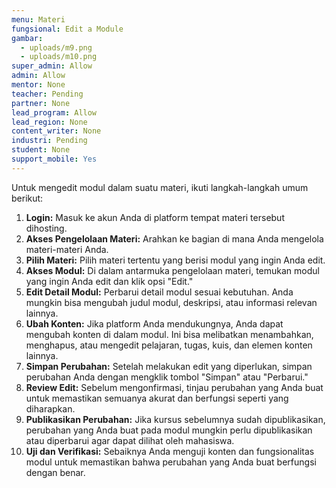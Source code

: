 ```yaml
---
menu: Materi
fungsional: Edit a Module
gambar:
  - uploads/m9.png
  - uploads/m10.png
super_admin: Allow
admin: Allow
mentor: None
teacher: Pending
partner: None
lead_program: Allow
lead_region: None
content_writer: None
industri: Pending
student: None
support_mobile: Yes
---
```

Untuk mengedit modul dalam suatu materi, ikuti langkah-langkah umum berikut:

1. **Login:** Masuk ke akun Anda di platform tempat materi tersebut dihosting.
2. **Akses Pengelolaan Materi:** Arahkan ke bagian di mana Anda mengelola materi-materi Anda.
3. **Pilih Materi:** Pilih materi tertentu yang berisi modul yang ingin Anda edit.
4. **Akses Modul:** Di dalam antarmuka pengelolaan materi, temukan modul yang ingin Anda edit dan klik opsi "Edit."
5. **Edit Detail Modul:** Perbarui detail modul sesuai kebutuhan. Anda mungkin bisa mengubah judul modul, deskripsi, atau informasi relevan lainnya.
6. **Ubah Konten:** Jika platform Anda mendukungnya, Anda dapat mengubah konten di dalam modul. Ini bisa melibatkan menambahkan, menghapus, atau mengedit pelajaran, tugas, kuis, dan elemen konten lainnya.
7. **Simpan Perubahan:** Setelah melakukan edit yang diperlukan, simpan perubahan Anda dengan mengklik tombol "Simpan" atau "Perbarui."
8. **Review Edit:** Sebelum mengonfirmasi, tinjau perubahan yang Anda buat untuk memastikan semuanya akurat dan berfungsi seperti yang diharapkan.
9. **Publikasikan Perubahan:** Jika kursus sebelumnya sudah dipublikasikan, perubahan yang Anda buat pada modul mungkin perlu dipublikasikan atau diperbarui agar dapat dilihat oleh mahasiswa.
10. **Uji dan Verifikasi:** Sebaiknya Anda menguji konten dan fungsionalitas modul untuk memastikan bahwa perubahan yang Anda buat berfungsi dengan benar.